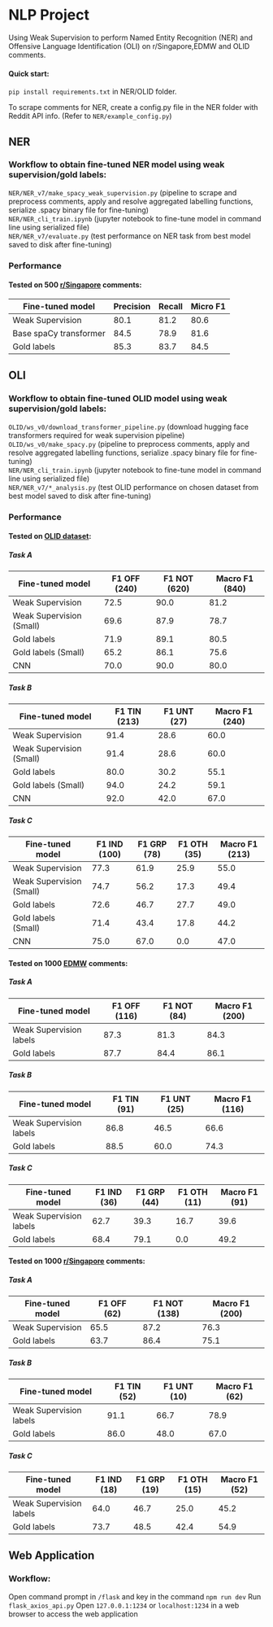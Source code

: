# NLP Project
Using Weak Supervision to perform Named Entity Recognition (NER) and Offensive Language Identification (OLI) on r/Singapore,EDMW and OLID comments.

#### Quick start: 
`pip install requirements.txt` in NER/OLID folder.

To scrape comments for NER, create a config.py file in the NER folder with Reddit API info. (Refer to `NER/example_config.py`)

## NER

### Workflow to obtain fine-tuned NER model using weak supervision/gold labels: 
`NER/NER_v7/make_spacy_weak_supervision.py` (pipeline to scrape and preprocess comments, apply and resolve aggregated labelling functions, serialize .spacy binary file for fine-tuning)  
`NER/NER_cli_train.ipynb` (jupyter notebook to fine-tune model in command line using serialized file)  
`NER/NER_v7/evaluate.py` (test performance on NER task from best model saved to disk after fine-tuning) 

### Performance

#### Tested on 500 [r/Singapore](https://www.reddit.com/r/singapore/) comments:
|Fine-tuned model|Precision|Recall|Micro F1|
| -------- | ------- | ---- | ---- |
|Weak Supervision|80.1|81.2|80.6|
|Base spaCy transformer|84.5|78.9|81.6|
|Gold labels|85.3|83.7|84.5|  
  
## OLI  

### Workflow to obtain fine-tuned OLID model using weak supervision/gold labels:  
`OLID/ws_v0/download_transformer_pipeline.py` (download hugging face transformers required for weak supervision pipeline)  
`OLID/ws_v0/make_spacy.py` (pipeline to preprocess comments, apply and resolve aggregated labelling functions, serialize .spacy binary file for fine-tuning)  
`NER/NER_cli_train.ipynb` (jupyter notebook to fine-tune model in command line using serialized file)  
`NER/NER_v7/*_analysis.py` (test OLID performance on chosen dataset from best model saved to disk after fine-tuning) 

### Performance

#### Tested on [OLID dataset](https://sites.google.com/site/offensevalsharedtask/olid):

##### Task A
|Fine-tuned model|F1 OFF (240)|F1 NOT (620)|Macro F1 (840)|
| --- | --- | --- | --- |
|Weak Supervision|72.5|90.0|81.2|
|Weak Supervision (Small)|69.6|87.9|78.7|
|Gold labels|71.9|89.1|80.5|
|Gold labels (Small)|65.2|86.1|75.6| 
|CNN|70.0|90.0|80.0|
 

##### Task B
|Fine-tuned model|F1 TIN (213)|F1 UNT (27)|Macro F1 (240)|
| --- | --- | --- | --- |
|Weak Supervision|91.4|28.6|60.0|
|Weak Supervision (Small)|91.4|28.6|60.0|
|Gold labels|80.0|30.2|55.1|
|Gold labels (Small)|94.0|24.2|59.1| 
|CNN|92.0|42.0|67.0|


##### Task C
|Fine-tuned model|F1 IND (100)|F1 GRP (78)|F1 OTH (35)|Macro F1 (213)|
| --- | --- | --- | --- | --- |
|Weak Supervision|77.3|61.9|25.9|55.0|
|Weak Supervision (Small)|74.7|56.2|17.3|49.4|
|Gold labels|72.6|46.7|27.7|49.0|
|Gold labels (Small)|71.4|43.4|17.8|44.2|
|CNN|75.0|67.0|0.0|47.0|


#### Tested on 1000 [EDMW](https://forums.hardwarezone.com.sg/forums/eat-drink-man-woman.16/) comments:

##### Task A
|Fine-tuned model|F1 OFF (116)|F1 NOT (84)|Macro F1 (200)|
| --- | --- | --- | --- |
|Weak Supervision labels|87.3|81.3|84.3|
|Gold labels|87.7|84.4|86.1|

##### Task B
|Fine-tuned model|F1 TIN (91)|F1 UNT (25)|Macro F1 (116)|
| --- | --- | --- | --- |
|Weak Supervision labels|86.8|46.5|66.6|
|Gold labels|88.5|60.0|74.3|

##### Task C
|Fine-tuned model|F1 IND (36)|F1 GRP (44)|F1 OTH (11)|Macro F1 (91)|
| --- | --- | --- | --- | --- |
|Weak Supervision labels|62.7|39.3|16.7|39.6|
|Gold labels|68.4|79.1|0.0|49.2|


#### Tested on 1000 [r/Singapore](https://www.reddit.com/r/singapore/) comments:

##### Task A
|Fine-tuned model|F1 OFF (62)|F1 NOT (138)|Macro F1 (200)|
| --- | --- | --- | --- |
|Weak Supervision|65.5|87.2|76.3|
|Gold labels|63.7|86.4|75.1|

##### Task B
|Fine-tuned model|F1 TIN (52)|F1 UNT (10)|Macro F1 (62)|
| --- | --- | --- | --- |
|Weak Supervision labels|91.1|66.7|78.9|
|Gold labels|86.0|48.0|67.0|

##### Task C
|Fine-tuned model|F1 IND (18)|F1 GRP (19)|F1 OTH (15)|Macro F1 (52)|
| --- | --- | --- | --- | --- |
|Weak Supervision labels|64.0|46.7|25.0|45.2|
|Gold labels|73.7|48.5|42.4|54.9|  

## Web Application

### Workflow:
Open command prompt in `/flask` and key in the command `npm run dev`
Run `flask_axios_api.py`
Open `127.0.0.1:1234` or `localhost:1234` in a web browser to access the web application